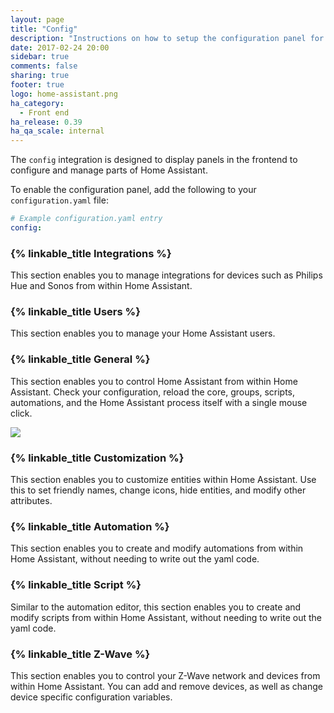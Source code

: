 ```yaml
---
layout: page
title: "Config"
description: "Instructions on how to setup the configuration panel for Home Assistant."
date: 2017-02-24 20:00
sidebar: true
comments: false
sharing: true
footer: true
logo: home-assistant.png
ha_category:
  - Front end
ha_release: 0.39
ha_qa_scale: internal
---
```


The `config` integration is designed to display panels in the frontend to configure and manage parts of Home Assistant.

To enable the configuration panel, add the following to your `configuration.yaml` file:

```yaml
# Example configuration.yaml entry
config:
```

### {% linkable_title Integrations %}

This section enables you to manage integrations for devices such as Philips Hue and Sonos from within Home Assistant.

### {% linkable_title Users %}

This section enables you to manage your Home Assistant users.

### {% linkable_title General %}

This section enables you to control Home Assistant from within Home Assistant. Check your configuration, reload the core, groups, scripts, automations, and the Home Assistant process itself with a single mouse click.

<p class='img'>
  <img src='{{site_root}}/images/screenshots/server-management.png' />
</p>

### {% linkable_title Customization %}

This section enables you to customize entities within Home Assistant. Use this to set friendly names, change icons, hide entities, and modify other attributes.

### {% linkable_title Automation %}

This section enables you to create and modify automations from within Home Assistant, without needing to write out the yaml code.

### {% linkable_title Script %}

Similar to the automation editor, this section enables you to create and modify scripts from within Home Assistant, without needing to write out the yaml code.

### {% linkable_title Z-Wave %}

This section enables you to control your Z-Wave network and devices from within Home Assistant. You can add and remove devices, as well as change device specific configuration variables.
